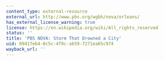 ```yaml
---
content_type: external-resource
external_url: http://www.pbs.org/wgbh/nova/orleans/
has_external_license_warning: true
license: https://en.wikipedia.org/wiki/All_rights_reserved
status: ''
title: 'PBS NOVA: Storm That Drowned a City'
uid: 89417eb4-0c5c-4f9c-ab59-7271ea65c974
wayback_url: ''
---
```

